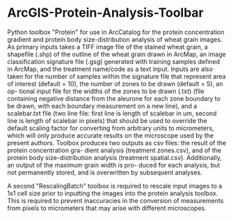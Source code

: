 # ArcGIS-Protein-Analysis-Toolbar
Python toolbox "Protein" for use in ArcCatalog for the protein concentration gradient
and protein body size-distribution analysis of wheat grain images. As primary inputs
takes a TIFF image file of the stained wheat grain, a shapefile (.shp) of the outline of
the wheat grain drawn in ArcMap, an image classification signature file (.gsg) generated
with training samples defined in ArcMap, and the treatment name/code as a text input.
Inputs are also taken for the number of samples within the signature file that represent
area of interest (default = 10), the number of zones to be drawn (default = 5), an op-
tional input file for the widths of the zones to be drawn (.txt) (file containing negative
distance from the aleurone for each zone boundary to be drawn, with each boundary
measurement on a new line), and a scalebar.txt file (two line file: first line is length
of scalebar in um, second line is length of scalebar in pixels) that should be used to
override the default scaling factor for converting from arbitrary units to micrometers,
which will only produce accurate results on the microscope used by the present authors.
Toolbox produces two outputs as csv files: the result of the protein concentration gra-
dient analysis (treatment zones.csv), and of the protein body size-distribution analysis
(treatment spatial.csv). Additionally, an output of the maximum grain width is pro-
duced for each analysis, but not permanently stored, and is overwritten by subsequent
analyses.

A second "RescalingBatch" toolbox is required to rescale input images to a 1x1 cell
size prior to inputting the images into the protein analysis toolbox. This is required to
prevent inaccuracies in the conversion of measurements from pixels to micrometers that
may arise with different microscopes.
